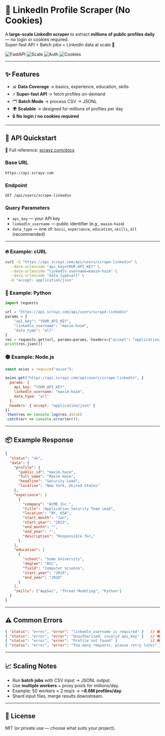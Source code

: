 # 🔗 LinkedIn Profile Scraper (No Cookies)

A **large-scale LinkedIn scraper** to extract **millions of public profiles daily** — no login or cookies required.  
Super-fast API + Batch jobs = LinkedIn data at scale 🚀

![FastAPI](https://img.shields.io/badge/API-FastAPI-informational)
![Scale](https://img.shields.io/badge/Throughput-Millions%2Fday-success)
![Auth](https://img.shields.io/badge/Auth-API%20Key-blue)
![Cookies](https://img.shields.io/badge/Login/Cookies-Not%20Required-brightgreen)

---

## ✨ Features
- 📊 **Data Coverage** → basics, experience, education, skills  
- ⚡ **Super-fast API** → fetch profiles on-demand  
- 🗂 **Batch Mode** → process CSV → JSONL  
- 🌍 **Scalable** → designed for millions of profiles per day  
- 🔒 **No login / no cookies required**  

---

## 🚀 API Quickstart

📖 Full reference: [scrayz.com/docs](https://scrayz.com)

### Base URL
~~~
https://api.scrayz.com
~~~

### Endpoint
~~~
GET /api/users/scrape-linkedin
~~~

### Query Parameters
- `api_key` — your API key  
- `linkedln_username` — public identifier (e.g., `maxim-haim`)  
- `data_type` — one of: `basic`, `experience`, `education`, `skills`, `all` (recommended)  

---

### 🔥 Example: cURL
~~~bash
curl -G "https://api.scrayz.com/api/users/scrape-linkedin" \
  --data-urlencode "api_key=YOUR_API_KEY" \
  --data-urlencode "linkedln_username=maxim-haim" \
  --data-urlencode "data_type=all" \
  -H "accept: application/json"
~~~

### 🐍 Example: Python
~~~python
import requests

url = "https://api.scrayz.com/api/users/scrape-linkedin"
params = {
    "api_key": "YOUR_API_KEY",
    "linkedln_username": "maxim-haim",
    "data_type": "all"
}
res = requests.get(url, params=params, headers={"accept": "application/json"})
print(res.json())
~~~

### 🟢 Example: Node.js
~~~js
const axios = require("axios");

axios.get("https://api.scrayz.com/api/users/scrape-linkedin", {
  params: {
    api_key: "YOUR_API_KEY",
    linkedln_username: "maxim-haim",
    data_type: "all"
  },
  headers: { accept: "application/json" }
})
.then(res => console.log(res.data))
.catch(err => console.error(err));
~~~

---

## 📦 Example Response
~~~json
{
  "status": "ok",
  "data": {
    "profile": {
      "public_id": "maxim-haim",
      "full_name": "Maxim Haim",
      "headline": "Security Lead",
      "location": "New York, United States"
    },
    "experience": [
      {
        "company": "ACME Inc.",
        "title": "Application Security Team Lead",
        "location": "NY, USA",
        "start_month": "Jan",
        "start_year": "2022",
        "end_month": "",
        "end_year": "",
        "description": "Responsible for…"
      }
    ],
    "education": [
      {
        "school": "Some University",
        "degree": "BSc",
        "field": "Computer Science",
        "start_year": "2016",
        "end_year": "2020"
      }
    ],
    "skills": ["AppSec", "Threat Modeling", "Python"]
  }
}
~~~

---

## ⚠️ Common Errors
~~~json
{ "status": "error", "error": "linkedln_username is required" }   // 400 — missing parameter
{ "status": "error", "error": "Unauthorized: invalid api_key" }   // 401 — invalid API key
{ "status": "error", "error": "Profile not found" }               // 404 — not found
{ "status": "error", "error": "Too many requests, please retry later" } // 429 — rate limit
~~~

---

## 📈 Scaling Notes
- Run **batch jobs** with CSV input → JSONL output.  
- Use **multiple workers** + proxy pools for millions/day.  
- Example: 50 workers × 2 req/s → **~8.6M profiles/day**.  
- Shard input files, merge results downstream.  

---

## 📜 License
MIT (or private use — choose what suits your project).
